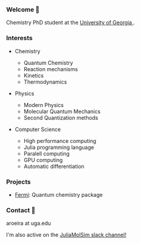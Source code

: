 ### Welcome 👋

Chemistry PhD student at the [University of Georgia ](https://www.chem.uga.edu/).

### Interests

- Chemistry
    - Quantum Chemistry
    - Reaction mechanisms
    - Kinetics 
    - Thermodynamics
 
 - Physics
    - Modern Physics
    - Molecular Quantum Mechanics
    - Second Quantization methods

 - Computer Science
    - High performance computing
    - Julia programming language
    - Paralell computing 
    - GPU computing
    - Automatic differentiation

### Projects

* [Fermi](https://github.com/FermiQC/Fermi.jl): Quantum chemistry package

### Contact 📨

aroeira at uga.edu

I'm also active on the [JuliaMolSim slack channel!](https://join.slack.com/t/juliamolsim/shared_invite/zt-tc060co0-HgiKApazzsQzBHDlQ58A7g)
